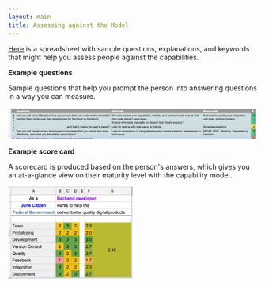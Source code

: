```yaml
---
layout: main
title: Assessing against the Model
---
```



[Here](https://docs.google.com/spreadsheets/d/1TTYaTRfbTqeLqGc4BiIrodcxnI205DJx4CnziXJMJgU/edit#gid=667432916) is a spreadsheet with sample questions, explanations, and keywords that might help you assess people against the capabilities.

**Example questions**

Sample questions that help you prompt the person into answering questions in a way you can measure.

![Example questions ](https://raw.githubusercontent.com/colugo/cautious-turtle/gh-pages/images/example_questions.jpg)

**Example score card**

A scorecard is produced based on the person's answers, which gives you an at-a-glance view on their maturity level with the capability model.

<img src="https://raw.githubusercontent.com/colugo/cautious-turtle/gh-pages/images/example_scorecard.jpg" alt="Example scorecard" width="50%"/>
